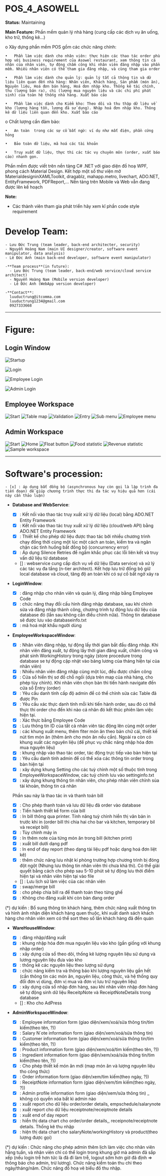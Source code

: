 ﻿# POS_4_ASOWELL

**Status:**  Maintaining


**Main Feature:**
Phần mềm quản lý nhà hàng (cung cấp các dịch vụ ăn uống, kho trữ, thống kê...)

  o	Xây dựng phần mềm POS gồm các chức năng chính:

    •	Phần làm việc dành cho nhân viên: thực hiện các thao tác order phù hợp với business requirement của Asowel restaurant, xem thông tin cá nhân của nhân viên, tự động chấm công khi nhân viên đăng nhập vào phần mềm. Nhiều nhân viên có thể tham gia đăng nhập, và cùng tham gia order
    
    •	Phần làm việc dành cho quản lý: quản lý tất cả thông tin và dữ liệu liên quan đến nhà hàng: Nhân viên, Khách hàng, Sản phẩm (món ăn), Nguyên liệu, Hoá đơn bán hàng, Hoá đơn nhập kho. Thống kê tài chính, thu (lượng bán ra), chi (lượng mua nguyên liệu và các chi phí phát sinh) của toàn hệ thống nhà hàng. Xuất báo cáo
    
    •	Phần làm việc dành cho Kiểm kho: Theo dõi và thu thập dữ liệu về kho (lượng hàng tồn, lượng đã sử dụng). Nhập hoá đơn nhập kho. Thông kê dữ liệu liên quan đến kho. Xuất báo cáo
    
  o	Chất lượng cần đảm bảo:
    
    •	An toàn  trong các sự cố bất ngờ: ví dụ như mất điện, phần cứng hỏng
    
    •	Bảo toàn dữ liệu, mã hoá các tài khoản
    
    •	Truy xuất dữ liệu, thực thi các tác vụ chuyên môn (order, xuất báo cáo) nhanh gọn.


Phần mềm được viết trên nền tảng C# .NET với giao diện đồ hoạ WPF, phong cách Material Design. Kết hợp một số thư viện mở MaterialdesigninXAMLToolkit, dragablz, mahapp.metro, livechart, ADO.NET, EntityFramework, PDFReport,...
Nền tảng trên Mobile và Web vẫn đang được lên kế hoạch


**Note:**
 - Các thành viên tham gia phát triển hãy xem kĩ phần code style requirement


# Develop Team:
    - Lưu Đức Trung (team leader, back-end architecter, security)
    - Nguyễn Hoàng Nam (main UI designer/creator, software event manipulator, data analysis)
    - Lê Đức Anh (main back-end developer, software event manipulator)
    
    -**Team process**(in future):
      - Lưu Đức Trung (team leader, back-end/web service/cloud service architect)
      - Nguyễn Hoàng Nam (Mobile version developer)
      - Lê Đức Anh (WebApp version developer)
    
    -**Contact**:
      luuductrung@itcomma.com
      luuductrung1234@gmail.com
      0927333668


---
# Figure:
## Login Window
![Startup](https://github.com/ITComma/POS-4-Asowel/blob/master/documents/images/startup.png)

![Login](https://github.com/ITComma/POS-4-Asowel/blob/master/documents/images/login.png)

![Employee Login](https://github.com/ITComma/POS-4-Asowel/blob/master/documents/images/emplogin.png)

![Admin Login](https://github.com/ITComma/POS-4-Asowel/blob/master/documents/images/adminlogin.png)

## Employee Workspace
![Start](https://github.com/ITComma/POS-4-Asowel/blob/master/documents/images/emwsp_front.png)
![Table map](https://github.com/ITComma/POS-4-Asowel/blob/master/documents/images/emwsp_table.png)
![Validation](https://github.com/ITComma/POS-4-Asowel/blob/master/documents/images/emwsp_validation.png)
![Entry](https://github.com/ITComma/POS-4-Asowel/blob/master/documents/images/emwsp_entry.png)
![Sub menu](https://github.com/ITComma/POS-4-Asowel/blob/master/documents/images/emwsp_submenu.png)
![Employee menu](https://github.com/ITComma/POS-4-Asowel/blob/master/documents/images/emwsp_emmenu.png)

## Admin Workspace
![Start](https://github.com/ITComma/POS-4-Asowel/blob/master/documents/images/adminwsp_start.png)
![Home](https://github.com/ITComma/POS-4-Asowel/blob/master/documents/images/adminwsp_main.png)
![Float button](https://github.com/ITComma/POS-4-Asowel/blob/master/documents/images/adminwsp_floatbutton.png)
![Food statistic](https://github.com/ITComma/POS-4-Asowel/blob/master/documents/images/adminwsp_foodchart.png)
![Revenue statistic](https://github.com/ITComma/POS-4-Asowel/blob/master/documents/images/adminwsp_statistic.png)
![Sample workspace](https://github.com/ITComma/POS-4-Asowel/blob/master/documents/images/adminwsp_subwindows.png)




---
# Software's procession:
    - [x] : áp dụng bất đồng bộ (asynchronous hay còn gọi là lập trình đa tiến đoạn) để giúp chương trình thực thi đa tác vụ hiệu quả hơn (cái này cần thảo luận)

  - **Database and WebService**:
    - [x] : Kết nối vào thao tác truy xuất xử lý dữ liệu (local) bằng ADO.NET Entity Framework
    - [x] : Kết nối vào thao tác truy xuất xử lý dữ liệu (cloud/web API) bằng ADO.NET Entity Framework
    - [x]  : Thiết kế cho phép dữ liệu được thao tác bởi nhiều chương trình chạy đồng thời cùng một lúc một cách an toàn, kiểm tra và ngăn chận các tình huống bất đồng bộ (concurrency error)
    - [x]  : Áp dụng Silence Retries để ngầm khắc phục các lỗi liên kết và truy vấn dữ liệu từ database 
    - []  : webservice cung cấp dịch vụ về dữ liệu (Data service) và xử lý các tác vụ đa tầng (n-tier architect). Kết hợp lưu trữ đồng bộ giữ local database và cloud, tăng độ an toàn khi có sự cố bất ngờ xảy ra


  - **LoginWindow**:
    - [x] : đăng nhập cho nhân viên và quản lý, đăng nhập bằng Employee Code
    - [x] : chức năng thay đổi cấu hình đăng nhập database, sau khi chỉnh sửa và đăng nhập thành công, chương trình tự động lưu dữ liệu của database đó (lần sau không cần điều chỉnh nữa). Thông tin database sẽ được lưu vào databaseinfo.txt
    - [x] : mã hoá mật khẩu người dùng

  - **EmployeeWorkspaceWindow**:
    - [x] : Nhân viên đăng nhập, tự động lấy thời gian bắt đầu đăng nhập. Khi nhân viên đăng xuất, tự động lấy thời gian đăng xuất, chấm công và phát sinh WorkingHistory trong ngày (store procedure trong database se tự động cập nhật vào bảng lương của tháng hiện tại của nhân viên)
    - [x] : Nhiều nhân viên đăng nhập cùng một lúc, đều được chấm công
    - [x] : Cửa sổ hiển thị sơ đồ chỗ ngồi (dựa trên map của nhà hàng, cho phép tùy chỉnh). Khi nhân viên chọn bàn thì tiến hành navigate đến cửa sổ Entry (order)
    - [x] : Yêu cầu danh tính cấp độ admin để có thể chỉnh sửa các Table đã được Pin
    - [x] : Yêu cầu xác thực danh tính mỗi khi tiến hành order, sau đó có thể thực thi order cho đến khi nào cá nhân đó kết thúc phiên làm việc hiện tại.
    - [x] : Xác thực bằng Employee Code
    - [x] : Lưu thông tin ID của tất cả nhân viên tác động lên cùng một order
    - [x] : các khung xuất menu, thêm fiter món ăn theo bản chữ cái, thiết kế nút tìm món ăn (thêm ảnh cho món ăn nếu cần). Ngoài ra còn có khung xuất các nguyên liệu (để phục vụ chắc năng nhập hóa đơn mua nguyên liệu)
    - [x] : khung nhập vào thao tác order, tác động trực tiếp vào bàn hiện tại
    - [x] : Yêu cầu danh tính admin để có thể xóa các thông tin order trong bàn hiện tại
    - [x] : xây dựng khung Setting cho các tuỳ chỉnh một số thuộc tính trong EmployeeWorkspaceWindow, các tuỳ chỉnh lưu vào settinginfo.txt
    - [x] : xây dựng khung thông tin nhân viên, cho phép nhân viên chỉnh sủa tài khoản, thông tin cá nhân
    
    Phần sau này là thao tác in và thanh toán bill
    
    - [x] : Cho phép thanh toán và lưu dữ liệu đã order vào database
    - [x] : Tiến hành thiết kế form của bill
    - [x] : In bill thông qua printer. Tính năng tuỳ chỉnh hiển thị văn bản in trước khi in (order bill thì chia hai cho bar và kitchen, temporary bil và receipt bill)
    - [x] : Tùy chỉnh máy in
    - [x] : In thêm note của từng món ăn trong bill (kitchen print)
    - [x] : xuất bill dưới dạng pdf
    - [x] : In end of day report (theo dạng tài liệu pdf hoặc dạng hoá đơn liệt kê)
    - [x] : thêm chức năng lưu nhật kí phòng trường hợp chương trình bị đóng đột ngột (Nhưng lưu thông tin nhân viên thì chưa khả thi). Có thể giải quyết bằng cách cho phép sau 5-10 phút sẽ tự động lưu thời điểm hiện tại và nhân viên hiện tại vào file
    - []  : Lưu lịch sử làm việc của các nhân viên 
    - [x] : swap/merge bill
    - [x] : cho phép chia bill ra để thanh toán theo từng ghế
    - [x] : Không cho đăng xuất khi còn bàn đang order
    
(*) dự kiến :  Bổ sung thông tin khách hàng, thêm chức năng xuất thông tin và hình ảnh nhận diện khách hàng quen thuộc, khi xuất danh sách khách hàng cho nhân viên xem có thể sort theo số lần khách hàng đã đến quán


  - **WareHouseWindow**:
    - [x] : đăng nhập/đăng xuất
    - [x] : khung nhập hóa đơn mua nguyên liệu vào kho (gần giống với khung nhập order)
    - [x] : xây dựng cửa sổ theo dõi, thống kê lượng nguyên liệu sử dụng và lương nguyên liệu đưa vào kho
    - [x] : thống kê các nguyên liệu theo lượng sử dụng
    - [x] : chức năng kiểm tra và thông báo khi lượng nguyên liệu gần hết (cần thông tin các món ăn, nguyên liệu, công thức, và hệ thống quy đổi đơn vị dùng, đơn vị mua và đơn vị lưu trữ nguyên liệu)
    - [x] : xây dựng cửa sổ nhập đơn hàng, sau khi nhân viên nhập đơn hàng sẽ tự động sinh dữ liệu ReceitpNote và ReceiptNoteDetails trong database
    - []  : Kho cho AdPress

  - **AdminWorkspaceWindow**:
    - [x] : Employee information form (giao diện/xem/xoá/sửa thông tin/tìm kiếm(theo tên, ?))
    - [x] : Salary N`ote information form (giao diện/xem/xoá/sửa thông tin)
    - [x] : Customer information form (giao diện/xem/xoá/sửa thông tin/tìm kiếm(theo tên, ?))
    - [x] : Product information form (giao diện/xem/xoá/tìm kiếm(theo tên, ?))
    - [x] : Ingredient information form (giao diện/xem/xoá/sửa thông tin/tìm kiếm(theo tên, ?))
    - [x] : Cho phép thiết kế món ăn mới (map món ăn và lượng nguyên liệu tho công thức)
    - [x] : Order information form (giao diện/xem/tìm kiếm(theo ngày, ?))
    - [x] : ReceiptNote information form (giao diện/xem/tìm kiếm(theo ngày, ?))
    - [x] : Admin profile information form (giao diện/xem/sửa thông tin) _ không có quyền xóa bất kì admin nào
    - [x] : xuất report cho dữ liệu order/order details, empschedule/salarynote
    - [x] : xuất report cho dữ liệu receiptnote/receiptnote details
    - [x] : xuất end of day report
    - [x] : hiển thị data chart cho order/order details,, receipnote/receiptnote details. Thống kê thu nhập 
    - [x] : hiện thị data chart cho  salaryNote/workingHistory và product(theo lượng được gọi)
    
(*) dự kiến : Chức năng cho phép admin thêm lịch làm việc cho nhân viên hằng tuần, và nhân viên chỉ có thể login trong khung giờ mà admin đã sắp xếp (nếu login trễ hơn tức là đã đi làm trễ, logout sớm hơn giờ đã định => thông báo cho admin, trừ lương). Chức năng kiểm toán thu chi theo ngày/tháng/năm. Chức năng đồ hoạ vẽ biểu đồ thu nhập. 
